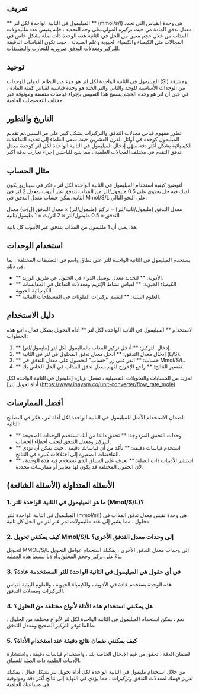 ## تعريف

** الميليمول في الثانية الواحدة لكل لتر ** (mmol/s/l) هي وحدة القياس التي تحدد معدل تدفق المادة من حيث تركيزه المولي.على وجه التحديد ، فإنه يقيس عدد ملليمولات المذاب من خلال حجم معين من الحل في الثانية.هذه الوحدة ذات صلة بشكل خاص في المجالات مثل الكيمياء والكيمياء الحيوية وعلم الصيدلة ، حيث تكون القياسات الدقيقة للتركيز ومعدلات التدفق ضرورية للتجارب والتطبيقات.

## توحيد

الميليمول في الثانية الواحدة لكل لتر هو جزء من النظام الدولي للوحدات (SI) ومشتقة من الوحدات الأساسية للوحد والثاني والتر.الخلد هو وحدة قياسية لقياس كمية المادة ، في حين أن لتر هو وحدة الحجم.يسمح هذا التقييس بإجراء قياسات متسقة وموثوقة عبر مختلف التخصصات العلمية.

## التاريخ والتطور

تطور مفهوم قياس معدلات التدفق والتركيزات بشكل كبير على مر السنين.تم تقديم الميليمول كوحدة في أوائل القرن العشرين حيث سعى العلماء إلى تحديد التفاعلات الكيميائية بشكل أكثر دقة.سهّل إدخال الميليمول في الثانية الواحدة لكل لتر كوحدة معدل تدفق التقدم في مختلف المجالات العلمية ، مما يتيح للباحثين إجراء تجارب بدقة أكبر.

## مثال الحساب

لتوضيح كيفية استخدام الميليمول في الثانية الواحدة لكل لتر ، فكر في سيناريو يكون لديك فيه حل يحتوي على 0.5 مليمول/لتر من المذاب يتدفق عبر أنبوب بمعدل 2 لتر في الثانية.يمكن حساب معدل التدفق في Mmol/S/L على النحو التالي:

معدل التدفق (مليمول/ثانية/لتر) = تركيز (مليمول/لتر) × معدل التدفق (ل/ث)
معدل التدفق = 0.5 مليمول/لتر × 2 لتر/ث = 1 مليمول/ثانية

هذا يعني أن 1 ملليمول من المذاب يتدفق عبر الأنبوب كل ثانية.

## استخدام الوحدات

يستخدم الميليمول في الثانية الواحدة للتر على نطاق واسع في التطبيقات المختلفة ، بما في ذلك:

- ** الأدوية: ** لتحديد معدل توصيل الدواء في الحلول عن طريق الوريد.
- ** الكيمياء الحيوية: ** لقياس نشاط الإنزيم ومعدلات التفاعل في المقايسات الكيميائية الحيوية.
- ** العلوم البيئية: ** لتقييم تركيزات الملوثات في المسطحات المائية.

## دليل الاستخدام

لاستخدام ** الميليمول في الثانية الواحدة لكل لتر ** أداة التحويل بشكل فعال ، اتبع هذه الخطوات:

1. ** إدخال التركيز: ** أدخل تركيز المذاب بالملليمول لكل لتر (مليمول/لتر).
2. ** إدخال معدل التدفق: ** أدخل معدل تدفق المحلول في لتر في الثانية (L/S).
3. ** حساب: ** انقر على زر "حساب" للحصول على معدل التدفق في Mmol/S/L.
4. ** تفسير النتائج: ** راجع الإخراج لفهم معدل تدفق المذاب في الحل الخاص بك.

لمزيد من الحسابات والتحويلات التفصيلية ، تفضل بزيارة [مليمول في الثانية الواحدة لكل أداة تحويل لتر] (https://www.inayam.co/unit-converter/flow_rate_mole).

## أفضل الممارسات

لضمان الاستخدام الأمثل للميليمول في الثانية الواحدة لكل أداة لتر ، فكر في النصائح التالية:

- ** وحدات التحقق المزدوجة: ** تحقق دائمًا من أنك تستخدم الوحدات الصحيحة للتركيز ومعدل التدفق لتجنب أخطاء الحساب.
- ** استخدم قياسات دقيقة: ** تأكد من أن قياساتك دقيقة ، حيث يمكن أن تؤدي التناقضات الصغيرة إلى اختلافات كبيرة في النتائج.
- ** استشر الأدبيات ذات الصلة: ** تعرف على السياق الذي تستخدم فيه هذه الوحدة ، لأن الحقول المختلفة قد يكون لها معايير أو ممارسات محددة.

## الأسئلة المتداولة (الأسئلة الشائعة)

### 1. ما هو الميليمول في الثانية الواحدة للتر (Mmol/S/L)؟
الميليمول في الثانية الواحدة للتر (mmol/s/l) هي وحدة تقيس معدل تدفق المذاب في محلول ، مما يشير إلى عدد ملليمولات تمر عبر لتر من الحل كل ثانية.

### 2. كيف يمكنني تحويل Mmol/S/L إلى وحدات معدل التدفق الأخرى؟
لتحويل MMOL/S/L إلى وحدات معدل التدفق الأخرى ، يمكنك استخدام عوامل التحويل بناءً على تركيز وحجم المحلول.أداةنا تبسط هذه العملية.

### 3. في أي حقول هي الميليمول في الثانية الواحدة للتر المستخدمة عادة؟
هذه الوحدة يستخدم عادة في الأدوية ، والكيمياء الحيوية ، والعلوم البيئية لقياس التركيزات ومعدلات التدفق.

### 4. هل يمكنني استخدام هذه الأداة لأنواع مختلفة من الحلول؟
نعم ، يمكن استخدام الميليمول في الثانية الواحدة لكل لتر لأنواع مختلفة من الحلول ، طالما توفر التركيز الصحيح ومعدل التدفق.

### 5. كيف يمكنني ضمان نتائج دقيقة عند استخدام الأداة؟
لضمان الدقة ، تحقق من قيم الإدخال الخاصة بك ، واستخدام قياسات دقيقة ، واستشارة الأدبيات العلمية ذات الصلة للسياق.

من خلال استخدام مليمول في الثانية الواحدة لكل أداة تحويل لتر بشكل فعال ، يمكنك تعزيز فهمك لمعدلات التدفق وتركيزات ، مما يؤدي في النهاية إلى نتائج أكثر دقة وموثوقية في مساعيك العلمية.